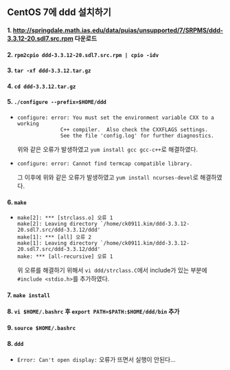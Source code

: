 ## CentOS 7에 ddd 설치하기
#### 1. http://springdale.math.ias.edu/data/puias/unsupported/7/SRPMS/ddd-3.3.12-20.sdl7.src.rpm 다운로드
#### 2. `rpm2cpio ddd-3.3.12-20.sdl7.src.rpm | cpio -idv`
#### 3. `tar -xf ddd-3.3.12.tar.gz`
#### 4. `cd ddd-3.3.12.tar.gz`
#### 5. `./configure --prefix=$HOME/ddd`
  * ```linux
    configure: error: You must set the environment variable CXX to a working 
                  C++ compiler.  Also check the CXXFLAGS settings.
                  See the file 'config.log' for further diagnostics.
    ```
    위와 같은 오류가 발생하였고 ```yum install gcc gcc-c++```로 해결하였다.
  * ```linux
    configure: error: Cannot find termcap compatible library.
    ```
    그 이후에 위와 같은 오류가 발생하였고 ```yum install ncurses-devel```로 해결하였다.
#### 6. `make`
  * ```linux
    make[2]: *** [strclass.o] 오류 1
    make[2]: Leaving directory `/home/ck0911.kim/ddd-3.3.12-20.sdl7.src/ddd-3.3.12/ddd'
    make[1]: *** [all] 오류 2
    make[1]: Leaving directory `/home/ck0911.kim/ddd-3.3.12-20.sdl7.src/ddd-3.3.12/ddd'
    make: *** [all-recursive] 오류 1
    ```
    위 오류를 해결하기 위해서 ```vi ddd/strclass.C```에서 include가 있는 부분에 ```#include <stdio.h>```를 추가하였다.
#### 7. `make install`
#### 8. `vi $HOME/.bashrc` 후 `export PATH=$PATH:$HOME/ddd/bin` 추가
#### 9. `source $HOME/.bashrc`
#### 8. `ddd`
  * ```Error: Can't open display:``` 오류가 뜨면서 실행이 안된다...
